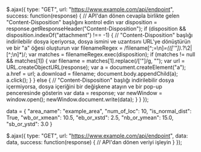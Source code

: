 $.ajax({
  type: "GET",
  url: "https://www.example.com/api/endpoint",
  success: function(response) {
    // API'dan dönen cevapla birlikte gelen "Content-Disposition" başlığını kontrol edin
    var disposition = response.getResponseHeader("Content-Disposition");
    if (disposition && disposition.indexOf("attachment") !== -1) {
      // "Content-Disposition" başlığı indirilebilir dosya içeriyorsa, dosya ismini ve uzantısını URL'ye dönüştürün ve bir "a" öğesi oluşturun
      var filenameRegex = /filename[^;=\n]*=((['"]).*?\2|[^;\n]*)/;
      var matches = filenameRegex.exec(disposition);
      if (matches != null && matches[1]) {
        var filename = matches[1].replace(/['"]/g, "");
        var url = URL.createObjectURL(response);
        var a = document.createElement("a");
        a.href = url;
        a.download = filename;
        document.body.appendChild(a);
        a.click();
      }
    } else {
      // "Content-Disposition" başlığı indirilebilir dosya içermiyorsa, dosya içeriğini bir değişkene atayın ve bir pop-up penceresinde gösterin
      var data = response;
      var newWindow = window.open();
      newWindow.document.write(data);
    }
  }
});



data = {
  "area_name": "example_area",
  "num_of_loc": 10,
  "is_normal_dist": True,
  "wb_or_xmean": 10.5,
  "eb_or_xstd": 2.5,
  "nb_or_ymean": 15.0,
  "sb_or_ystd": 3.0
}

$.ajax({
  type: "GET",
  url: "https://www.example.com/api/endpoint",
  data: data,
  success: function(response) {
    // API'dan dönen veriyi işleyin
  }
});